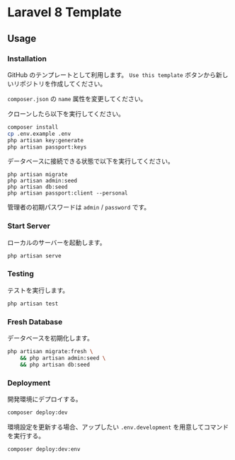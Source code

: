 # Laravel 8 Template

## Usage

### Installation

GitHub のテンプレートとして利用します。
`Use this template` ボタンから新しいリポジトリを作成してください。

`composer.json` の `name` 属性を変更してください。

クローンしたら以下を実行してください。

```sh
composer install
cp .env.example .env
php artisan key:generate
php artisan passport:keys
```

データベースに接続できる状態で以下を実行してください。

```
php artisan migrate
php artisan admin:seed
php artisan db:seed
php artisan passport:client --personal
```

管理者の初期パスワードは `admin` / `password` です。

### Start Server

ローカルのサーバーを起動します。

```sh
php artisan serve
```

### Testing

テストを実行します。

```sh
php artisan test
```

### Fresh Database

データベースを初期化します。

```sh
php artisan migrate:fresh \
    && php artisan admin:seed \
    && php artisan db:seed
```

### Deployment

開発環境にデプロイする。

```sh
composer deploy:dev
```

環境設定を更新する場合、アップしたい `.env.development` を用意してコマンドを実行する。

```sh
composer deploy:dev:env
```
